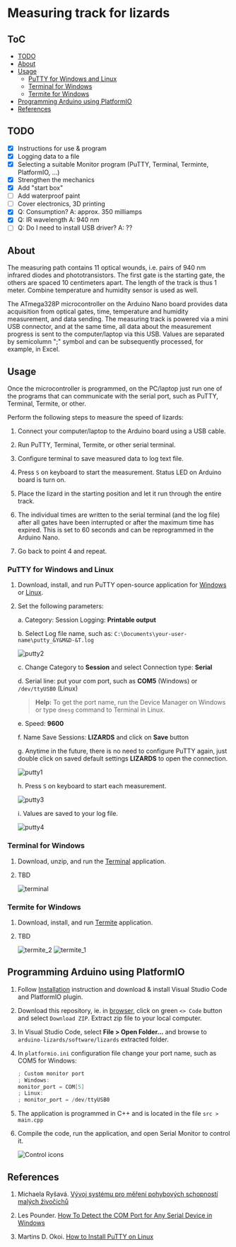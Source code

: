 # Measuring track for lizards

## ToC
* [TODO](#TODO)
* [About](#About)
* [Usage](#Usage)
  * [PuTTY for Windows and Linux](#PuTTY-for-Windows-and-Linux)
  * [Terminal for Windows](#Terminal-for-Windows)
  * [Termite for Windows](#Termite-for-Windows)
* [Programming Arduino using PlatformIO](#Programming-Arduino-using-PlatformIO)
* [References](#References)

## TODO

* [x] Instructions for use & program
* [x] Logging data to a file
* [x] Selecting a suitable Monitor program (PuTTY, Terminal, Terminte, PlatformIO, ...)
* [x] Strengthen the mechanics
* [x] Add "start box"
* [ ] Add waterproof paint
* [ ] Cover electronics, 3D printing
* [x] Q: Consumption? A: approx. 350 milliamps
* [x] Q: IR wavelength A: 940 nm
* [ ] Q: Do I need to install USB driver? A: ??

## About

The measuring path contains 11 optical wounds, i.e. pairs of 940 nm infrared diodes and phototransistors. The first gate is the starting gate, the others are spaced 10 centimeters apart. The length of the track is thus 1 meter. Combine temperature and humidity sensor is used as well.

The ATmega328P microcontroller on the Arduino Nano board provides data acquisition from optical gates, time, temperature and humidity measurement, and data sending. The measuring track is powered via a mini USB connector, and at the same time, all data about the measurement progress is sent to the computer/laptop via this USB. Values are separated by semicolumn ";" symbol and can be subsequently processed, for example, in Excel.

## Usage

Once the microcontroller is programmed, on the PC/laptop just run one of the programs that can communicate with the serial port, such as PuTTY, Terminal, Termite, or other.

Perform the following steps to measure the speed of lizards:

1. Connect your computer/laptop to the Arduino board using a USB cable.

2. Run PuTTY, Terminal, Termite, or other serial terminal.

3. Configure terminal to save measured data to log text file.

4. Press `S` on keyboard to start the measurement. Status LED on Arduino board is turn on.

5. Place the lizard in the starting position and let it run through the entire track.

6. The individual times are written to the serial terminal (and the log file) after all gates have been interrupted or after the maximum time has expired. This is set to 60 seconds and can be reprogrammed in the Arduino Nano.

7. Go back to point 4 and repeat.

### PuTTY for Windows and Linux

1. Download, install, and run PuTTY open-source application for [Windows](https://putty.org/) or [Linux](https://www.tecmint.com/install-putty-on-linux/).

2. Set the following parameters:

   a. Category: Session Logging: **Printable output**

   b. Select Log file name, such as: `C:\Documents\your-user-name\putty_&Y&M&D-&T.log`

      ![putty2](images/putty_2.png)

   c. Change Category to **Session** and select Connection type: **Serial**

   d. Serial line: put your com port, such as **COM5** (Windows) or `/dev/ttyUSB0` (Linux)

      > **Help:** To get the port name, run the Device Manager on Windows or type `dmesg` command to Terminal in Linux.

   e. Speed: **9600**

   f. Name Save Sessions: **LIZARDS** and click on **Save** button

   g. Anytime in the future, there is no need to configure PuTTY again, just double click on saved default settings **LIZARDS** to open the connection.

      ![putty1](images/putty_1.png)

   h. Press `S` on keyboard to start each measurement.

      ![putty3](images/putty_3.png)

   i. Values are saved to your log file.

      ![putty4](images/putty_4.png)

### Terminal for Windows

1. Download, unzip, and run the [Terminal](https://sites.google.com/site/terminalbpp/) application.

2. TBD

   ![terminal](images/terminal.png)

### Termite for Windows

1. Download, install, and run [Termite](https://www.compuphase.com/software_termite.htm#EDITHISTORY) application.

2. TBD

   ![termite_2](images/termite_2.png)
   ![termite_1](images/termite_1.png)

## Programming Arduino using PlatformIO

1. Follow [Installation](https://github.com/tomas-fryza/digital-electronics-2/wiki/How-to-use-AVR-template-with-PlatformIO) instruction and download & install Visual Studio Code and PlatformIO plugin.

2. Download this repository, ie. in [browser](https://github.com/tomas-fryza/arduino-lizards), click on green `<> Code` button and select `Download ZIP`. Extract zip file to your local computer.

3. In Visual Studio Code, select **File > Open Folder...** and browse to `arduino-lizards/software/lizards` extracted folder.

4. In `platformio.ini` configuration file change your port name, such as COM5 for Windows:

   ```c
   ; Custom monitor port
   ; Windows:
   monitor_port = COM[5]
   ; Linux:
   ; monitor_port = /dev/ttyUSB0
   ```

5. The application is programmed in C++ and is located in the file `src > main.cpp`

6. Compile the code, run the application, and open Serial Monitor to control it.

   ![Control icons](images/platformio_footer2.png)

## References

1. Michaela Ryšavá. [Vývoj systému pro měření pohybových schopností malých živočichů](https://www.vut.cz/studenti/zav-prace/detail/141521)

2. Les Pounder. [How To Detect the COM Port for Any Serial Device in Windows](https://www.tomshardware.com/how-to/detect-com-port-windows-serial-port-notifier)

3. Martins D. Okoi. [How to Install PuTTY on Linux](https://www.tecmint.com/install-putty-on-linux/)
